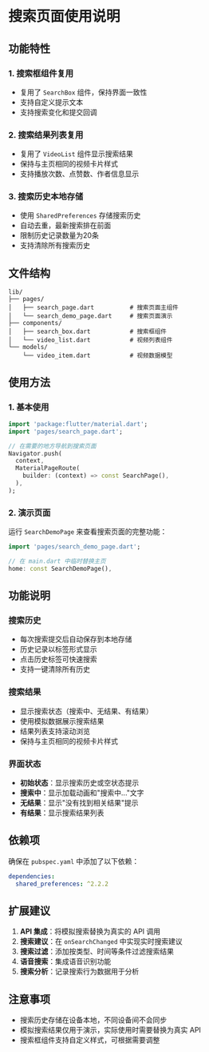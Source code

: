 # 搜索页面使用说明

## 功能特性

### 1. 搜索框组件复用
- 复用了 `SearchBox` 组件，保持界面一致性
- 支持自定义提示文本
- 支持搜索变化和提交回调

### 2. 搜索结果列表复用
- 复用了 `VideoList` 组件显示搜索结果
- 保持与主页相同的视频卡片样式
- 支持播放次数、点赞数、作者信息显示

### 3. 搜索历史本地存储
- 使用 `SharedPreferences` 存储搜索历史
- 自动去重，最新搜索排在前面
- 限制历史记录数量为20条
- 支持清除所有搜索历史

## 文件结构

```
lib/
├── pages/
│   ├── search_page.dart          # 搜索页面主组件
│   └── search_demo_page.dart     # 搜索页面演示
├── components/
│   ├── search_box.dart           # 搜索框组件
│   └── video_list.dart           # 视频列表组件
└── models/
    └── video_item.dart           # 视频数据模型
```

## 使用方法

### 1. 基本使用

```dart
import 'package:flutter/material.dart';
import 'pages/search_page.dart';

// 在需要的地方导航到搜索页面
Navigator.push(
  context,
  MaterialPageRoute(
    builder: (context) => const SearchPage(),
  ),
);
```

### 2. 演示页面

运行 `SearchDemoPage` 来查看搜索页面的完整功能：

```dart
import 'pages/search_demo_page.dart';

// 在 main.dart 中临时替换主页
home: const SearchDemoPage(),
```

## 功能说明

### 搜索历史
- 每次搜索提交后自动保存到本地存储
- 历史记录以标签形式显示
- 点击历史标签可快速搜索
- 支持一键清除所有历史

### 搜索结果
- 显示搜索状态（搜索中、无结果、有结果）
- 使用模拟数据展示搜索结果
- 结果列表支持滚动浏览
- 保持与主页相同的视频卡片样式

### 界面状态
- **初始状态**：显示搜索历史或空状态提示
- **搜索中**：显示加载动画和"搜索中..."文字
- **无结果**：显示"没有找到相关结果"提示
- **有结果**：显示搜索结果列表

## 依赖项

确保在 `pubspec.yaml` 中添加了以下依赖：

```yaml
dependencies:
  shared_preferences: ^2.2.2
```

## 扩展建议

1. **API 集成**：将模拟搜索替换为真实的 API 调用
2. **搜索建议**：在 `onSearchChanged` 中实现实时搜索建议
3. **搜索过滤**：添加按类型、时间等条件过滤搜索结果
4. **语音搜索**：集成语音识别功能
5. **搜索分析**：记录搜索行为数据用于分析

## 注意事项

- 搜索历史存储在设备本地，不同设备间不会同步
- 模拟搜索结果仅用于演示，实际使用时需要替换为真实 API
- 搜索框组件支持自定义样式，可根据需要调整 